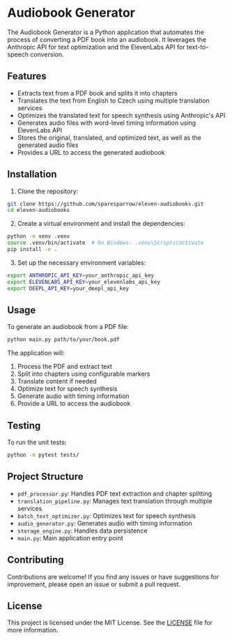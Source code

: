 # Audiobook Generator

The Audiobook Generator is a Python application that automates the process of converting a PDF book into an audiobook. It leverages the Anthropic API for text optimization and the ElevenLabs API for text-to-speech conversion.

## Features

- Extracts text from a PDF book and splits it into chapters
- Translates the text from English to Czech using multiple translation services
- Optimizes the translated text for speech synthesis using Anthropic's API
- Generates audio files with word-level timing information using ElevenLabs API
- Stores the original, translated, and optimized text, as well as the generated audio files
- Provides a URL to access the generated audiobook

## Installation

1. Clone the repository:

```bash
git clone https://github.com/sparesparrow/eleven-audiobooks.git
cd eleven-audiobooks
```

2. Create a virtual environment and install the dependencies:

```bash
python -m venv .venv
source .venv/bin/activate  # On Windows: .venv\Scripts\activate
pip install -e .
```

3. Set up the necessary environment variables:

```bash
export ANTHROPIC_API_KEY=your_anthropic_api_key
export ELEVENLABS_API_KEY=your_elevenlabs_api_key
export DEEPL_API_KEY=your_deepl_api_key
```

## Usage

To generate an audiobook from a PDF file:

```bash
python main.py path/to/your/book.pdf
```

The application will:
1. Process the PDF and extract text
2. Split into chapters using configurable markers
3. Translate content if needed
4. Optimize text for speech synthesis
5. Generate audio with timing information
6. Provide a URL to access the audiobook

## Testing

To run the unit tests:

```bash
python -m pytest tests/
```

## Project Structure

- `pdf_processor.py`: Handles PDF text extraction and chapter splitting
- `translation_pipeline.py`: Manages text translation through multiple services
- `batch_text_optimizer.py`: Optimizes text for speech synthesis
- `audio_generator.py`: Generates audio with timing information
- `storage_engine.py`: Handles data persistence
- `main.py`: Main application entry point

## Contributing

Contributions are welcome! If you find any issues or have suggestions for improvement, please open an issue or submit a pull request.

## License

This project is licensed under the MIT License. See the [LICENSE](LICENSE) file for more information.
